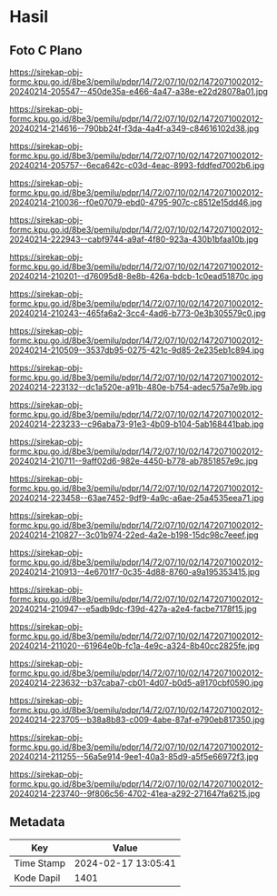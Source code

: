 # Hasil

## Foto C Plano

https://sirekap-obj-formc.kpu.go.id/8be3/pemilu/pdpr/14/72/07/10/02/1472071002012-20240214-205547--450de35a-e466-4a47-a38e-e22d28078a01.jpg

https://sirekap-obj-formc.kpu.go.id/8be3/pemilu/pdpr/14/72/07/10/02/1472071002012-20240214-214616--790bb24f-f3da-4a4f-a349-c84616102d38.jpg

https://sirekap-obj-formc.kpu.go.id/8be3/pemilu/pdpr/14/72/07/10/02/1472071002012-20240214-205757--6eca642c-c03d-4eac-8993-fddfed7002b6.jpg

https://sirekap-obj-formc.kpu.go.id/8be3/pemilu/pdpr/14/72/07/10/02/1472071002012-20240214-210036--f0e07079-ebd0-4795-907c-c8512e15dd46.jpg

https://sirekap-obj-formc.kpu.go.id/8be3/pemilu/pdpr/14/72/07/10/02/1472071002012-20240214-222943--cabf9744-a9af-4f80-923a-430b1bfaa10b.jpg

https://sirekap-obj-formc.kpu.go.id/8be3/pemilu/pdpr/14/72/07/10/02/1472071002012-20240214-210201--d76095d8-8e8b-426a-bdcb-1c0ead51870c.jpg

https://sirekap-obj-formc.kpu.go.id/8be3/pemilu/pdpr/14/72/07/10/02/1472071002012-20240214-210243--465fa6a2-3cc4-4ad6-b773-0e3b305579c0.jpg

https://sirekap-obj-formc.kpu.go.id/8be3/pemilu/pdpr/14/72/07/10/02/1472071002012-20240214-210509--3537db95-0275-421c-9d85-2e235eb1c894.jpg

https://sirekap-obj-formc.kpu.go.id/8be3/pemilu/pdpr/14/72/07/10/02/1472071002012-20240214-223132--dc1a520e-a91b-480e-b754-adec575a7e9b.jpg

https://sirekap-obj-formc.kpu.go.id/8be3/pemilu/pdpr/14/72/07/10/02/1472071002012-20240214-223233--c96aba73-91e3-4b09-b104-5ab168441bab.jpg

https://sirekap-obj-formc.kpu.go.id/8be3/pemilu/pdpr/14/72/07/10/02/1472071002012-20240214-210711--9aff02d6-982e-4450-b778-ab7851857e9c.jpg

https://sirekap-obj-formc.kpu.go.id/8be3/pemilu/pdpr/14/72/07/10/02/1472071002012-20240214-223458--63ae7452-9df9-4a9c-a6ae-25a4535eea71.jpg

https://sirekap-obj-formc.kpu.go.id/8be3/pemilu/pdpr/14/72/07/10/02/1472071002012-20240214-210827--3c01b974-22ed-4a2e-b198-15dc98c7eeef.jpg

https://sirekap-obj-formc.kpu.go.id/8be3/pemilu/pdpr/14/72/07/10/02/1472071002012-20240214-210913--4e6701f7-0c35-4d88-8760-a9a195353415.jpg

https://sirekap-obj-formc.kpu.go.id/8be3/pemilu/pdpr/14/72/07/10/02/1472071002012-20240214-210947--e5adb9dc-f39d-427a-a2e4-facbe7178f15.jpg

https://sirekap-obj-formc.kpu.go.id/8be3/pemilu/pdpr/14/72/07/10/02/1472071002012-20240214-211020--61964e0b-fc1a-4e9c-a324-8b40cc2825fe.jpg

https://sirekap-obj-formc.kpu.go.id/8be3/pemilu/pdpr/14/72/07/10/02/1472071002012-20240214-223632--b37caba7-cb01-4d07-b0d5-a9170cbf0590.jpg

https://sirekap-obj-formc.kpu.go.id/8be3/pemilu/pdpr/14/72/07/10/02/1472071002012-20240214-223705--b38a8b83-c009-4abe-87af-e790eb817350.jpg

https://sirekap-obj-formc.kpu.go.id/8be3/pemilu/pdpr/14/72/07/10/02/1472071002012-20240214-211255--56a5e914-9ee1-40a3-85d9-a5f5e66972f3.jpg

https://sirekap-obj-formc.kpu.go.id/8be3/pemilu/pdpr/14/72/07/10/02/1472071002012-20240214-223740--9f806c56-4702-41ea-a292-271647fa6215.jpg


## Metadata

| Key        | Value               |
| ---------- | ------------------- |
| Time Stamp | 2024-02-17 13:05:41 |
| Kode Dapil | 1401                |



